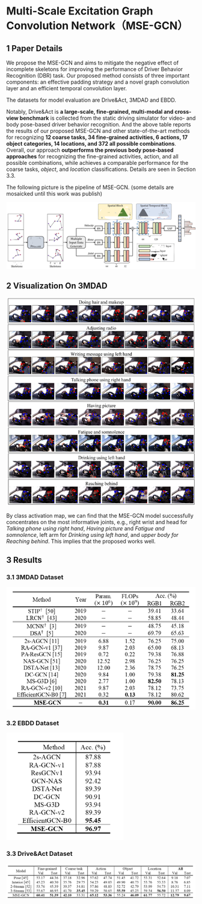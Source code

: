 # Multi-Scale Excitation Graph Convolution Network（MSE-GCN）



##  1 Paper Details

We propose the MSE-GCN and aims to mitigate the negative effect of incomplete skeletons for improving the performance of Driver Behavior Recognition (DBR) task. Our proposed method consists of three important components: an effective padding strategy and a novel graph convolution layer and an efficient temporal convolution layer.

The datasets for model evaluation are Drive&Act, 3MDAD and EBDD. 

Notably, Drive&Act is **a large-scale, fine-grained, multi-modal and cross-view benchmark** is collected from the static driving simulator for video- and body pose-based driver behavior recognition. And the above table reports the results of our proposed MSE-GCN and other state-of-the-art methods for recognizing **12 coarse tasks, 34 fine-grained activities, 6 actions, 17 object categories, 14 locations, and 372 all possible combinations**. Overall, our approach **outperforms the previous body pose-based approaches** for recognizing the fine-grained activities, action, and all possible combinations, while achieves a comparable performance for the coarse tasks, *object*, and *location* classifications.  Details are seen in Section 3.3.

The following picture is the pipeline of MSE-GCN. (some details are mosaicked until this work was publish)

<img src="readme.assets/Pipline of MSE-GCN.jpg" alt="Fig. 1 Pipline of MSE-GCN" style="zoom:80%;" />

### 

##  2 Visualization On 3MDAD

<img src="readme.assets/Activated joints in 8 contextual frames of MSE-GCN for the sample behaviors.png" alt="Activated joints in 8 contextual frames of MSE-GCN for the sample behaviors" style="zoom:80%;" />

By class activation map, we can find that the MSE-GCN model successfully concentrates on the most informative joints, e.g., right wrist and head for *Talking phone using right hand*, *Having picture* and *Fatigue and somnolence*, left arm for *Drinking using left hand*, and *upper body for Reaching behind*. This implies that the proposed works well.

##  3 Results

### 3.1 3MDAD Dataset

<img src="readme.assets/3MDAD实验结果.png" alt="3MDAD实验结果" style="zoom:80%;" />

### 3.2 EBDD Dataset

<img src="readme.assets/EBDD实验结果.png" alt="EBDD实验结果" style="zoom: 67%;" />

### 3.3 Drive&Act Dataset

<img src="readme.assets/Drive&Act实验结果.png" alt="Drive&Act实验结果" style="zoom:60%;" />

